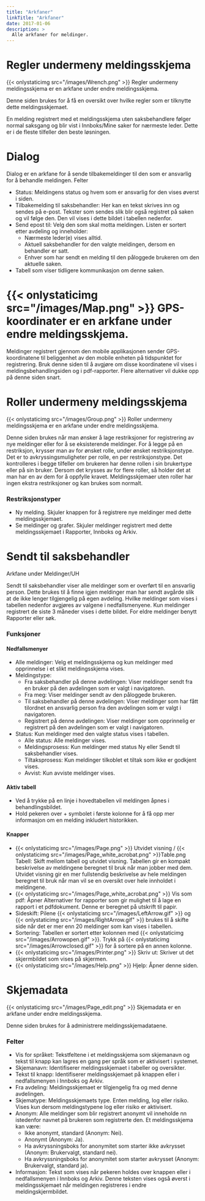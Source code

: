 ```yaml
---
title: "Arkfaner"
linkTitle: "Arkfaner"
date: 2017-01-06
description: >
  Alle arkfaner for meldinger.
---
```

# Regler undermeny meldingsskjema
{{< onlystaticimg src="/images/Wrench.png" >}} Regler undermeny meldingsskjema er en arkfane under endre meldingsskjema.

Denne siden brukes for å få en oversikt over hvilke regler som er tilknytte dette meldingsskjemaet.

En melding registrert med et meldingsskjema uten saksbehandlere følger normal saksgang og blir vist i Innboks/Mine saker for nærmeste leder. Dette er i de fleste tilfeller den beste løsningen. 

# Dialog
Dialog er en arkfane for å sende tilbakemeldinger til den som er ansvarlig for å behandle meldingen.
Felter

- Status: Meldingens status og hvem som er ansvarlig for den vises øverst i siden.
- Tilbakemelding til saksbehandler: Her kan en tekst skrives inn og sendes på e-post. Tekster som sendes slik blir også registret på saken og vil følge den. Den vil vises i dette bildet i tabellen nedenfor.
- Send epost til: Velg den som skal motta meldingen. Listen er sortert etter avdeling og inneholder:
  - Nærmeste leder(e) vises alltid.
  - Aktuell saksbehandler for den valgte meldingen, dersom en behandler er satt.
  - Enhver som har sendt en melding til den påloggede brukeren om den aktuelle saken.
- Tabell som viser tidligere kommunikasjon om denne saken.

# {{< onlystaticimg src="/images/Map.png" >}} GPS-koordinater er en arkfane under endre meldingsskjema.

Meldinger registrert gjennom den mobile applikasjonen sender GPS-koordinatene til beliggenhet av den mobile enheten på tidspunktet for registrering. Bruk denne siden til å avgjøre om disse koordinatene vil vises i meldingsbehandlingsiden og i pdf-rapporter. Flere alternativer vil dukke opp på denne siden snart. 

# Roller undermeny meldingsskjema
{{< onlystaticimg src="/images/Group.png" >}} Roller undermeny meldingsskjema er en arkfane under endre meldingsskjema.

Denne siden brukes når man ønsker å lage restriksjoner for registrering av nye meldinger eller for å se eksisterende meldinger. For å legge på en restriksjon, krysser man av for ønsket rolle, under ønsket restriksjonstype. Det er to avkryssingsmuligheter per rolle, en per restriksjonstype. Det kontrolleres i begge tilfeller om brukeren har denne rollen i sin brukertype eller på sin bruker. Dersom det krysses av for flere roller, så holder det at man har en av dem for å oppfylle kravet. Meldingsskjemaer uten roller har ingen ekstra restriksjoner og kan brukes som normalt.

### Restriksjonstyper

- Ny melding. Skjuler knappen for å registrere nye meldinger med dette meldingsskjemaet.
- Se meldinger og grafer. Skjuler meldinger registrert med dette meldingsskjemaet i Rapporter, Innboks og Arkiv.

# Sendt til saksbehandler
Arkfane under Meldinger/UH

Sendt til saksbehandler viser alle meldinger som er overført til en ansvarlig person. Dette brukes til å finne igjen meldinger man har sendt avgårde slik at de ikke lenger tilgjengelig på egen avdeling. Hvilke meldinger som vises i tabellen nedenfor avgjøres av valgene i nedfallsmenyene. Kun meldinger registrert de siste 3 måneder vises i dette bildet. For eldre meldinger benytt Rapporter eller søk. 

### Funksjoner

#### Nedfallsmenyer

- Alle meldinger: Velg et meldingsskjema og kun meldinger med opprinnelse i et slikt meldingsskjema vises.
- Meldingstype:
  - Fra saksbehandler på denne avdelingen: Viser meldinger sendt fra en bruker på den avdelingen som er valgt i navigatoren.
  - Fra meg: Viser meldinger sendt av den påloggede brukeren.
  - Til saksbehandler på denne avdelingen: Viser meldinger som har fått tilordnet en ansvarlig person fra den avdelingen som er valgt i navigatoren.
  - Registrert på denne avdelingen: Viser meldinger som opprinnelig er registrert på den avdelingen som er valgt i navigatoren.
- Status: Kun meldinger med den valgte status vises i tabellen.
  - Alle status: Alle meldinger vises.
  - Meldingsprosess: Kun meldinger med status Ny eller Sendt til saksbehandler vises.
  - Tiltaksprosess: Kun meldinger tilkoblet et tiltak som ikke er godkjent vises.
  - Avvist: Kun avviste meldinger vises.

#### Aktiv tabell

- Ved å trykke på en linje i hovedtabellen vil meldingen åpnes i behandlingsbildet.
- Hold pekeren over + symbolet i første kolonne for å få opp mer informasjon om en melding inkludert historikken.

#### Knapper

- {{< onlystaticimg src="/images/Page.png" >}} Utvidet visning / {{< onlystaticimg src="/images/Page_white_acrobat.png" >}}Table.png Tabell: Skift mellom tabell og utvidet visning. Tabellen gir en kompakt beskrivelse av meldingene beregnet til bruk når man jobber med dem. Utvidet visning gir en mer fullstendig beskrivelse av hele meldingen beregnet til bruk når man vil se en oversikt over hele innholdet i meldingene.
- {{< onlystaticimg src="/images/Page_white_acrobat.png" >}} Vis som pdf: Åpner Alternativer for rapporter som gir mulighet til å lage en rapport i et pdfdokument. Denne er beregnet på utskrift til papir.
- Sideskift: Pilene {{< onlystaticimg src="/images/LeftArrow.gif" >}} og {{< onlystaticimg src="/images/RightArrow.gif" >}} brukes til å skifte side når det er mer enn 20 meldinger som kan vises i tabellen.
- Sortering: Tabellen er sortert etter kolonnen med {{< onlystaticimg src="/images/Arrowopen.gif" >}}. Trykk på {{< onlystaticimg src="/images/Arrowclosed.gif" >}} for å sortere på en annen kolonne.
- {{< onlystaticimg src="/images/Printer.png" >}} Skriv ut: Skriver ut det skjermbildet som vises på skjermen.
- {{< onlystaticimg src="/images/Help.png" >}} Hjelp: Åpner denne siden.

# Skjemadata
{{< onlystaticimg src="/images/Page_edit.png" >}} Skjemadata er en arkfane under endre meldingsskjema.

Denne siden brukes for å administrere meldingsskjemadataene.

### Felter

- Vis for språket: Tekstfeltene i et meldingsskjema som skjemanavn og tekst til knapp kan lagres en gang per språk som er aktivisert i systemet.
- Skjemanavn: Identifiserer meldingsskjemaet i tabeller og oversikter.
- Tekst til knapp: Identifiserer meldingsskjemaet på knappen eller i nedfallsmenyen i Innboks og Arkiv.
- Fra avdeling: Meldingsskjemaet er tilgjengelig fra og med denne avdelingen.
- Skjematype: Meldingsskjemaets type. Enten melding, log eller risiko. Vises kun dersom meldingstypene log eller risiko er aktivisert.
- Anonym: Alle meldinger som blir registrert anonymt vil inneholde nn istedenfor navnet på brukeren som registrerte den. Et meldingsskjema kan være:
  - Ikke anonymt, standard (Anonym: Nei).
  - Anonymt (Anonym: Ja).
  - Ha avkryssningsboks for anonymitet som starter ikke avkrysset (Anonym: Brukervalgt, standard nei).
  - Ha avkryssningsboks for anonymitet som starter avkrysset (Anonym: Brukervalgt, standard ja).
- Informasjon: Tekst som vises når pekeren holdes over knappen eller i nedfallsmenyen i Innboks og Arkiv. Denne teksten vises også øverst i meldingsskjemaet når meldingen registreres i endre meldingskjermbildet.
